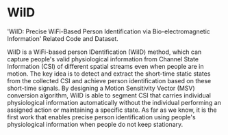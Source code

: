 # WiID
'WiID: Precise WiFi-Based Person Identification via Bio-electromagnetic Information' Related Code and Dataset.

WiID is a WiFi-based person IDentification (WiID) method, which can capture people's valid physiological information from Channel State Information (CSI) of different spatial streams even when people are in motion. The key idea is to detect and extract the short-time static states from the collected CSI and achieve person identification based on these short-time signals. By designing a Motion Sensitivity Vector (MSV) conversion algorithm, WiID is able to segment CSI that carries individual physiological information automatically without the individual performing an assigned action or maintaining a specific state. As far as we know, it is the first work that enables precise person identification using people's physiological information when people do not keep stationary. 
